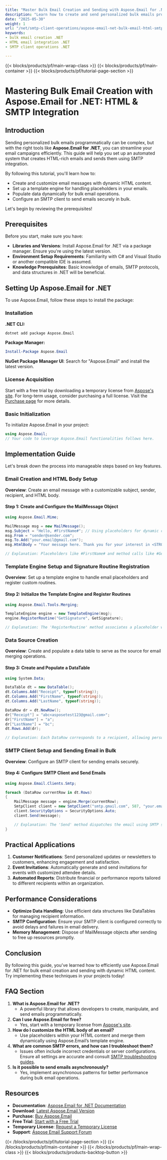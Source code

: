 ```yaml
---
title: "Master Bulk Email Creation and Sending with Aspose.Email for .NET&#58; HTML & SMTP Integration"
description: "Learn how to create and send personalized bulk emails programmatically using Aspose.Email for .NET. Streamline your email campaigns with HTML and SMTP integration."
date: "2025-05-30"
weight: 1
url: "/net/smtp-client-operations/aspose-email-net-bulk-email-html-smtp/"
keywords:
- bulk email creation .NET
- HTML email integration .NET
- SMTP client operations .NET

---
```


{{< blocks/products/pf/main-wrap-class >}}
{{< blocks/products/pf/main-container >}}
{{< blocks/products/pf/tutorial-page-section >}}
# Mastering Bulk Email Creation with Aspose.Email for .NET: HTML & SMTP Integration

## Introduction

Sending personalized bulk emails programmatically can be complex, but with the right tools like **Aspose.Email for .NET**, you can streamline your email campaigns efficiently. This guide will help you set up an automated system that creates HTML-rich emails and sends them using SMTP integration.

By following this tutorial, you'll learn how to:
- Create and customize email messages with dynamic HTML content.
- Set up a template engine for handling placeholders in your emails.
- Populate data dynamically for bulk email operations.
- Configure an SMTP client to send emails securely in bulk.

Let's begin by reviewing the prerequisites!

## Prerequisites

Before you start, make sure you have:
- **Libraries and Versions**: Install Aspose.Email for .NET via a package manager. Ensure you're using the latest version.
- **Environment Setup Requirements**: Familiarity with C# and Visual Studio or another compatible IDE is assumed.
- **Knowledge Prerequisites**: Basic knowledge of emails, SMTP protocols, and data structures in .NET will be beneficial.

## Setting Up Aspose.Email for .NET

To use Aspose.Email, follow these steps to install the package:

### Installation

**.NET CLI:**

```bash
dotnet add package Aspose.Email
```

**Package Manager:**

```powershell
Install-Package Aspose.Email
```

**NuGet Package Manager UI**: Search for "Aspose.Email" and install the latest version.

### License Acquisition

Start with a free trial by downloading a temporary license from [Aspose's site](https://purchase.aspose.com/temporary-license/). For long-term usage, consider purchasing a full license. Visit the [Purchase page](https://purchase.aspose.com/buy) for more details.

### Basic Initialization

To initialize Aspose.Email in your project:

```csharp
using Aspose.Email;
// Your code to leverage Aspose.Email functionalities follows here.
```

## Implementation Guide

Let's break down the process into manageable steps based on key features.

### Email Creation and HTML Body Setup

**Overview**: Create an email message with a customizable subject, sender, recipient, and HTML body.

#### Step 1: Create and Configure the MailMessage Object

```csharp
using Aspose.Email.Mime;

MailMessage msg = new MailMessage();
msg.Subject = "Hello, #FirstName#"; // Using placeholders for dynamic content
msg.From = "sender@sender.com";
msg.To.Add("your.email@gmail.com");
msg.HtmlBody = "Your message here. Thank you for your interest in <STRONG>Aspose.Email</STRONG>.\nHave fun with it.<br><br>#GetSignature()#";

// Explanation: Placeholders like #FirstName# and method calls like #GetSignature()# allow dynamic content insertion.
```

### Template Engine Setup and Signature Routine Registration

**Overview**: Set up a template engine to handle email placeholders and register custom routines.

#### Step 2: Initialize the Template Engine and Register Routines

```csharp
using Aspose.Email.Tools.Merging;

TemplateEngine engine = new TemplateEngine(msg);
engine.RegisterRoutine("GetSignature", GetSignature);

// Explanation: The 'RegisterRoutine' method associates a placeholder with a method that generates dynamic content.
```

### Data Source Creation

**Overview**: Create and populate a data table to serve as the source for email merging operations.

#### Step 3: Create and Populate a DataTable

```csharp
using System.Data;

DataTable dt = new DataTable();
dt.Columns.Add("Receipt", typeof(string));
dt.Columns.Add("FirstName", typeof(string));
dt.Columns.Add("LastName", typeof(string));

DataRow dr = dt.NewRow();
dr["Receipt"] = "abc<asposetest123@gmail.com>";
dr["FirstName"] = "a";
dr["LastName"] = "bc";
dt.Rows.Add(dr);

// Explanation: Each DataRow corresponds to a recipient, allowing personalized email content.
```

### SMTP Client Setup and Sending Email in Bulk

**Overview**: Configure an SMTP client for sending emails securely.

#### Step 4: Configure SMTP Client and Send Emails

```csharp
using Aspose.Email.Clients.Smtp;

foreach (DataRow currentRow in dt.Rows)
{
    MailMessage message = engine.Merge(currentRow);
    SmtpClient client = new SmtpClient("smtp.gmail.com", 587, "your.email@gmail.com", "your.password");
    client.SecurityOptions = SecurityOptions.Auto;
    client.Send(message);

    // Explanation: The 'Send' method dispatches the email using SMTP settings. Ensure your credentials are accurate.
}
```

## Practical Applications

1. **Customer Notifications**: Send personalized updates or newsletters to customers, enhancing engagement and satisfaction.
2. **Event Invitations**: Automatically generate and send invitations for events with customized attendee details.
3. **Automated Reports**: Distribute financial or performance reports tailored to different recipients within an organization.

## Performance Considerations

- **Optimize Data Handling**: Use efficient data structures like DataTables for managing recipient information.
- **SMTP Configuration**: Ensure your SMTP client is configured correctly to avoid delays and failures in email delivery.
- **Memory Management**: Dispose of MailMessage objects after sending to free up resources promptly.

## Conclusion

By following this guide, you've learned how to efficiently use Aspose.Email for .NET for bulk email creation and sending with dynamic HTML content. Try implementing these techniques in your projects today!

## FAQ Section

1. **What is Aspose.Email for .NET?**
   - A powerful library that allows developers to create, manipulate, and send emails programmatically.
2. **Can I use Aspose.Email for free?**
   - Yes, start with a temporary license from [Aspose's site](https://purchase.aspose.com/temporary-license/).
3. **How do I customize the HTML body of an email?**
   - Use placeholders within your HTML content and merge them dynamically using Aspose.Email’s template engine.
4. **What are common SMTP errors, and how can I troubleshoot them?**
   - Issues often include incorrect credentials or server configurations. Ensure all settings are accurate and consult [SMTP troubleshooting guides](https://support.aspose.com/hc/en-us/articles/360028228131-Aspose-Email-Common-Issues-and-Solutions).
5. **Is it possible to send emails asynchronously?**
   - Yes, implement asynchronous patterns for better performance during bulk email operations.

## Resources

- **Documentation**: [Aspose.Email for .NET Documentation](https://reference.aspose.com/email/net/)
- **Download**: [Latest Aspose.Email Version](https://releases.aspose.com/email/net/)
- **Purchase**: [Buy Aspose.Email](https://purchase.aspose.com/buy)
- **Free Trial**: [Start with a Free Trial](https://releases.aspose.com/email/net/)
- **Temporary License**: [Request a Temporary License](https://purchase.aspose.com/temporary-license/)
- **Support**: [Aspose Email Support Forum](https://forum.aspose.com/c/email/10)

{{< /blocks/products/pf/tutorial-page-section >}}
{{< /blocks/products/pf/main-container >}}
{{< /blocks/products/pf/main-wrap-class >}}
{{< blocks/products/products-backtop-button >}}